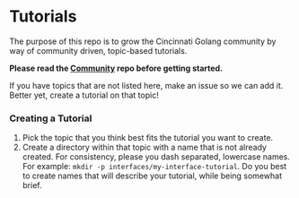 # Tutorials

The purpose of this repo is to grow the Cincinnati Golang community by way of community driven, topic-based tutorials.

**Please read the [Community](https://github.com/CincyGolangMeetup/Community) repo before getting started.**

If you have topics that are not listed here, make an issue so we can add it.  Better yet, create a tutorial on that topic!

### Creating a Tutorial
1. Pick the topic that you think best fits the tutorial you want to create. 
1. Create a directory within that topic with a name that is not already created.  For consistency, please you dash separated, lowercase names. For example: `mkdir -p interfaces/my-interface-tutorial`.  Do you best to create names that will describe your tutorial, while being somewhat brief.